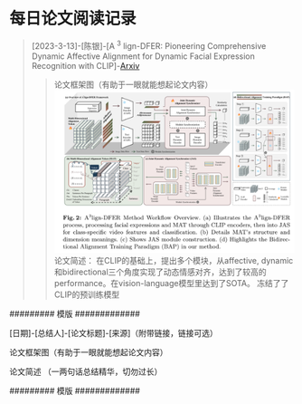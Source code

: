 # 每日论文阅读记录


> [2023-3-13]-[陈银]-[A $^3$ lign-DFER: Pioneering Comprehensive Dynamic Affective Alignment for Dynamic Facial Expression Recognition with CLIP]-[Arxiv](https://arxiv.org/abs/2403.04294)
>  
> > 论文框架图（有助于一眼就能想起论文内容）
> ![Alt text](Images/aling3-clip-dfer.png)
> > 论文简述：
> > 在CLIP的基础上，提出多个模块，从affective, dynamic和bidirectional三个角度实现了动态情感对齐，达到了较高的performance。在vision-language模型里达到了SOTA。 冻结了了CLIP的预训练模型



######### 模版 #############

[日期]-[总结人]-[论文标题]-[来源]（附带链接，链接可选）

论文框架图（有助于一眼就能想起论文内容）

论文简述 （一两句话总结精华，切勿过长）

######### 模版 #############
